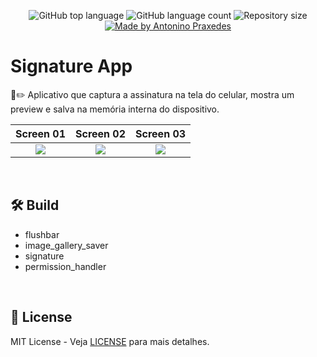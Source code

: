 <p align="center">
  <img alt="GitHub top language" src="https://img.shields.io/github/languages/top/apfjunior/signature-app">
  <img alt="GitHub language count" src="https://img.shields.io/github/languages/count/apfjunior/signature-app">
  <img alt="Repository size" src="https://img.shields.io/github/repo-size/apfjunior/signature-app">
  <a href="https://github.com/apfjunior">
    <img alt="Made by Antonino Praxedes" src="https://img.shields.io/badge/created%20by-Antonino%20Praxedes-blue">
  </a>
</p>

# Signature App

📱✏️ Aplicativo que captura a assinatura na tela do celular, mostra um preview e salva na memória interna do dispositivo.

Screen 01          |  Screen 02          |  Screen 03
:-------------------------:|:-------------------------:|:-------------------------:|
![](https://i.ibb.co/rmvn5cs/1.jpg) |  ![](https://i.ibb.co/LQRRgV5/2.jpg)  |  ![](https://i.ibb.co/HtkR3z2/3.jpg)

&nbsp;

## :hammer_and_wrench: Build
- flushbar
- image_gallery_saver
- signature
- permission_handler

&nbsp;

## :memo:  License

MIT License - Veja [LICENSE](https://opensource.org/licenses/MIT) para mais detalhes.
